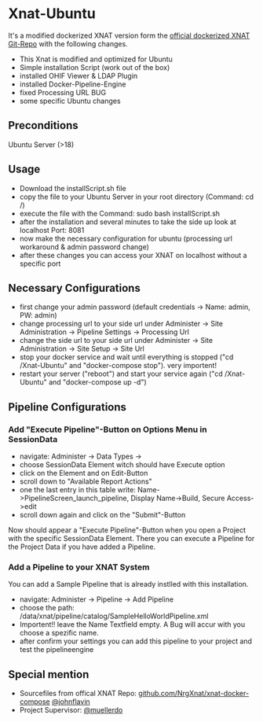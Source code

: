 # Xnat-Ubuntu
It's a modified dockerized XNAT version form the [official dockerized XNAT Git-Repo](http://github.com/NrgXnat/xnat-docker-compose) with the following changes.

* This Xnat is modified and optimized for Ubuntu
* Simple installation Script (work out of the box)
* installed OHIF Viewer & LDAP Plugin
* installed Docker-Pipeline-Engine
* fixed Processing URL BUG
* some specific Ubuntu changes

## Preconditions
Ubuntu Server (>18)

## Usage
* Download the installScript.sh file
* copy the file to your Ubuntu Server in your root directory (Command: cd /)
* execute the file with the Command: sudo bash installScript.sh
* after the installation and several minutes to take the side up look at localhost Port: 8081
* now make the necessary configuration for ubuntu (processing url workaround & admin password change)
* after these changes you can access your XNAT on localhost without a specific port
 
## Necessary Configurations
* first change your admin password (default credentials -> Name: admin, PW: admin)
* change processing url to your side url under Administer -> Site Administration -> Pipeline Settings -> Processing Url
* change the side url to your side url under Administer -> Site Administration -> Site Setup -> Site Url
* stop your docker service and wait until everything is stopped ("cd /Xnat-Ubuntu" and "docker-compose stop"). very importent!
* restart your server ("reboot") and start your service again ("cd /Xnat-Ubuntu" and "docker-compose up -d")

## Pipeline Configurations
### Add "Execute Pipeline"-Button on Options Menu in SessionData
* navigate: Administer -> Data Types -> 
* choose SessionData Element witch should have Execute option
* click on the Element and on Edit-Button
* scroll down to "Available Report Actions"
* one the last entry in this table write: Name->PipelineScreen_launch_pipeline, Display Name->Build, Secure Access->edit
* scroll down again and click on the "Submit"-Button

Now should appear a "Execute Pipeline"-Button when you open a Project with the specific SessionData Element. There you can execute a Pipeline for the Project Data if you have added a Pipeline.

### Add a Pipeline to your XNAT System
You can add a Sample Pipeline that is already instlled with this installation.
* navigate: Administer -> Pipeline -> Add Pipeline
* choose the path: /data/xnat/pipeline/catalog/SampleHelloWorldPipeline.xml
* Importent!! leave the Name Textfield empty. A Bug will accur with you choose a spezific name. 
* after confirm your settings you can add this pipeline to your project and test the pipelineengine

## Special mention
* Sourcefiles from offical XNAT Repo: [github.com/NrgXnat/xnat-docker-compose](http://github.com/NrgXnat/xnat-docker-compose)  [@johnflavin](http://github.com/johnflavin)
* Project Supervisor: [@muellerdo](http://github.com/muellerdo)
